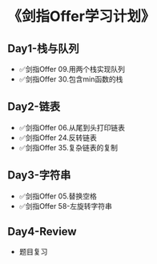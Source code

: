 # 《剑指Offer学习计划》

## Day1-栈与队列
- ✅剑指Offer 09.用两个栈实现队列
- ✅剑指Offer 30.包含min函数的栈

## Day2-链表
- ✅剑指Offer 06.从尾到头打印链表
- ✅剑指Offer 24.反转链表
- ✅剑指Offer 35.复杂链表的复制

## Day3-字符串
- ✅剑指Offer 05.替换空格
- ✅剑指Offer 58-左旋转字符串

## Day4-Review
- 题目复习

